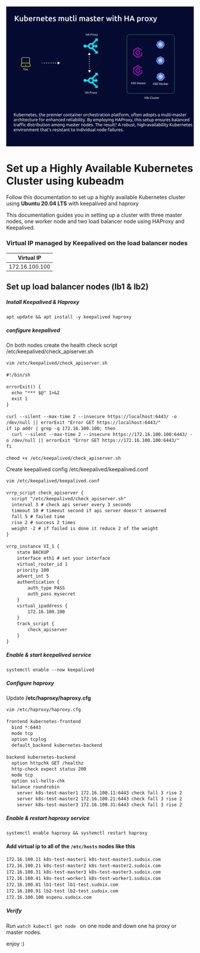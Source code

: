 ![Setup_HA_Kubernetes_Cluster_with_keepalived](/assets/Setup_HA_Kubernetes_Cluster_with_keepalived.png)

# Set up a Highly Available Kubernetes Cluster using kubeadm
Follow this documentation to set up a highly available Kubernetes cluster using __Ubuntu 20.04 LTS__ with keepalived and haproxy

This documentation guides you in setting up a cluster with three master nodes, one worker node and two load balancer node using HAProxy and Keepalived.

### Virtual IP managed by Keepalived on the load balancer nodes
|Virtual IP|
|----|
|172.16.100.100|


## Set up load balancer nodes (lb1 & lb2)
##### Install Keepalived & Haproxy
```
apt update && apt install -y keepalived haproxy
```
##### configure keepalived
On both nodes create the health check script /etc/keepalived/check_apiserver.sh
```
vim /etc/keepalived/check_apiserver.sh

#!/bin/sh

errorExit() {
  echo "*** $@" 1>&2
  exit 1
}

curl --silent --max-time 2 --insecure https://localhost:6443/ -o /dev/null || errorExit "Error GET https://localhost:6443/"
if ip addr | grep -q 172.16.100.100; then
  curl --silent --max-time 2 --insecure https://172.16.100.100:6443/ -o /dev/null || errorExit "Error GET https://172.16.100.100:6443/"
fi

chmod +x /etc/keepalived/check_apiserver.sh
```

Create keepalived config /etc/keepalived/keepalived.conf

```
vim /etc/keepalived/keepalived.conf

vrrp_script check_apiserver {
  script "/etc/keepalived/check_apiserver.sh"
  interval 3 # check api server every 3 seconds
  timeout 10 # timeout second if api server doesn't answered
  fall 5 # failed time
  rise 2 # success 2 times
  weight -2 # if failed is done it reduce 2 of the weight
}

vrrp_instance VI_1 {
    state BACKUP
    interface eth1 # set your interface
    virtual_router_id 1
    priority 100
    advert_int 5
    authentication {
        auth_type PASS
        auth_pass mysecret
    }
    virtual_ipaddress {
        172.16.100.100
    }
    track_script {
        check_apiserver
    }
}
```
##### Enable & start keepalived service
```
systemctl enable --now keepalived
```

##### Configure haproxy
Update **/etc/haproxy/haproxy.cfg**

```
vim /etc/haproxy/haproxy.cfg

frontend kubernetes-frontend
  bind *:6443
  mode tcp
  option tcplog
  default_backend kubernetes-backend

backend kubernetes-backend
  option httpchk GET /healthz
  http-check expect status 200
  mode tcp
  option ssl-hello-chk
  balance roundrobin
    server k8s-test-master1 172.16.100.11:6443 check fall 3 rise 2
    server k8s-test-master2 172.16.100.21:6443 check fall 3 rise 2
    server k8s-test-master3 172.16.100.31:6443 check fall 3 rise 2

```
##### Enable & restart haproxy service
```
systemctl enable haproxy && systemctl restart haproxy
```

#### Add virtual ip to all of the `/etc/hosts` nodes like this 

```bash 
172.16.100.11 k8s-test-master1 k8s-test-master1.sudoix.com
172.16.100.21 k8s-test-master2 k8s-test-master2.sudoix.com
172.16.100.31 k8s-test-master3 k8s-test-master3.sudoix.com
172.16.100.41 k8s-test-worker1 k8s-test-worker1.sudoix.com
172.16.100.81 lb1-test lb1-test.sudoix.com
172.16.100.91 lb2-test lb2-test.sudoix.com
172.16.100.100 espenu.sudoix.com
```
##### Verify 

Run `watch kubectl get node ` on one node and down one ha proxy or master nodes.

enjoy :)